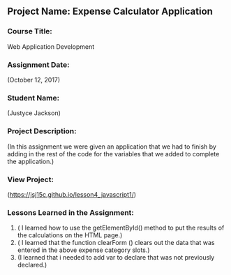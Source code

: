 ## Project Name:  Expense Calculator Application

### Course Title:
Web Application Development

### Assignment Date:  
(October 12, 2017)

### Student Name:  
(Justyce Jackson)

### Project Description:
(In this assignment we were given an application that we had to finish by adding in the
rest of the code for the variables that we added to complete the application.)

### View Project:
(https://jsj15c.github.io/lesson4_javascript1/)

### Lessons Learned in the Assignment:
1. ( I learned how to use the getElementById() method to put the results of the calculations on the HTML page.)
2. ( I learned that the function clearForm () clears out the data that was entered in the above expense category slots.)
3. (I learned that i needed to add var to declare that was not previously declared.)

